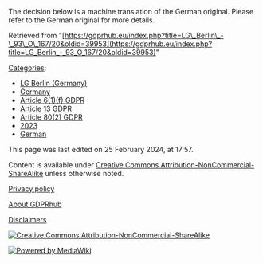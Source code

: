 The decision below is a machine translation of the German original. Please refer to the German original for more details.

Retrieved from "[https://gdprhub.eu/index.php?title=LG\_Berlin\_-\_93\_O\_167/20&oldid=39953](https://gdprhub.eu/index.php?title=LG_Berlin_-_93_O_167/20&oldid=39953)"

[Categories](/index.php?title=Special:Categories "Special:Categories"):

*   [LG Berlin (Germany)](/index.php?title=Category:LG_Berlin_\(Germany\) "Category:LG Berlin (Germany)")
*   [Germany](/index.php?title=Category:Germany "Category:Germany")
*   [Article 6(1)(f) GDPR](/index.php?title=Category:Article_6\(1\)\(f\)_GDPR "Category:Article 6(1)(f) GDPR")
*   [Article 13 GDPR](/index.php?title=Category:Article_13_GDPR "Category:Article 13 GDPR")
*   [Article 80(2) GDPR](/index.php?title=Category:Article_80\(2\)_GDPR "Category:Article 80(2) GDPR")
*   [2023](/index.php?title=Category:2023 "Category:2023")
*   [German](/index.php?title=Category:German "Category:German")

This page was last edited on 25 February 2024, at 17:57.

Content is available under [Creative Commons Attribution-NonCommercial-ShareAlike](https://creativecommons.org/licenses/by-nc-sa/4.0/) unless otherwise noted.

[Privacy policy](/index.php?title=GDPRhub:Privacy_policy)

[About GDPRhub](/index.php?title=GDPRhub:About)

[Disclaimers](/index.php?title=GDPRhub:General_disclaimer)

[![Creative Commons Attribution-NonCommercial-ShareAlike](/resources/assets/licenses/cc-by-nc-sa.png)](https://creativecommons.org/licenses/by-nc-sa/4.0/)

[![Powered by MediaWiki](/resources/assets/poweredby_mediawiki_88x31.png)](https://www.mediawiki.org/)
